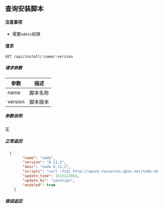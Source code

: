 ## 查询安装脚本

#### 注意事项

- 需要`admin`权限

#### 请求

```
GET /api/install/:name/:version
```

##### 请求参数

|参数|描述|
|---|---|
|name|脚本名称|
|version|脚本版本|


##### 参数说明

无

##### 正常返回

```json
  {
        "name": "node",
        "version": "6.11.2",
        "desc": "node 6.11.2",
        "scripts": "curl -fsSL http://spock-resources.qbox.net/node-v6.11.2-linux-x64.tar.gz -o /tmp/node.tar.gz\ntar -C /usr/local -xzf /tmp/node.tar.gz --strip-components=1\nnpm config --global set registry https://registry.npm.taobao.org",
        "update_time": 1515122063,
        "update_by": "yaoshipu",
        "enabled": true
    }
```

##### 错误返回
